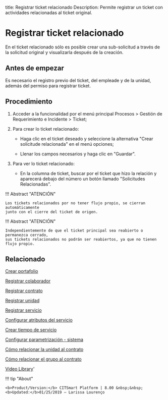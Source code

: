title:  Registrar ticket relacionado 
Description: Permite registrar un ticket con actividades relacionadas al ticket original.
# Registrar ticket relacionado

En el ticket relacionado sólo es posible crear una sub-solicitud a través de la solicitud original y visualizarla después de la creación.

Antes de empezar
----------------

Es necesario el registro previo del ticket, del empleade y de la unidad, además
del permiso para registrar ticket.

Procedimiento
-------------

1.  Acceder a la funcionalidad por el menú principal Procesos \> Gestión de
    Requerimiento e Incidente \> Ticket;

2.  Para crear lo ticket relacionado:

    -   Haga clic en el ticket deseado y seleccione la alternativa "Crear
        solicitude relacionada" en el menú opciones;

    -   Llenar los campos necesarios y haga clic en "Guardar".

3.  Para ver lo ticket relacionado:

    -   En la columna de ticket, buscar por el ticket que hizo la relación y aparecerá debajo del número un botón llamado "Solicitudes Relacionadas".


!!! Abstract "ATENCIÓN"

    Los tickets relacionados por no tener flujo propio, se cierran automáticamente 
    junto con el cierre del ticket de origen.
    
!!! Abstract "ATENCIÓN"

    Independientemente de que el ticket principal sea reabierto o permanezca cerrado, 
    sus tickets relacionados no podrán ser reabiertos, ya que no tienen flujo propio.

Relacionado
-----------

[Crear portafolio](/es-es/citsmart-platform-8/processes/portfolio-and-catalog/use/create-the-portfolio.html)

[Registrar colaborador](/es-es/citsmart-platform-8/initial-settings/access-settings/user/register-employee.html)

[Registrar contrato](/es-es/citsmart-platform-8/additional-features/contract-management/use/register-contract.html)

[Registrar unidad](/es-es/citsmart-platform-8/platform-administration/region-and-language/register-unit.html)

[Registrar servicio](/es-es/citsmart-platform-8/processes/portfolio-and-catalog/use/register-a-service.html)

[Configurar atributos del servicio](/es-es/citsmart-platform-8/processes/portfolio-and-catalog/use/configure-services-attributes.html)

[Crear tiempo de servicio](/es-es/citsmart-platform-8/processes/service-level/configuration/create-time-attendance.html)

[Configurar parametrización - sistema](/es-es/citsmart-platform-8/platform-administration/parameters-list/configure-parametrization-system.html)

[Cómo relacionar la unidad al contrato](/es-es/citsmart-platform-8/processes/tickets/configuration/relate-unit-to-contract.html)

[Cómo relacionar el grupo al contrato](/es-es/citsmart-platform-8/processes/tickets/configuration/relate-group-to-contract.html)

<i class='fa fa-youtube-play  fa-2x' style='color:#97ce17;vertical-align: middle;'> </i> [Video Library](https://www.youtube.com/playlist?list=PLB5qK2uzf2ROfIFL9F-3s-gomHNzudBEy)'

!!! tip "About"

    <b>Product/Version:</b> CITSmart Platform | 8.00 &nbsp;&nbsp;
    <b>Updated:</b>01/25/2019 – Larissa Lourenço
